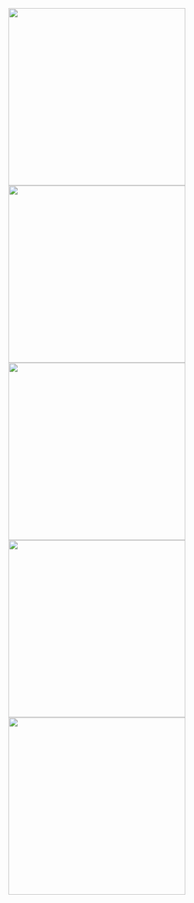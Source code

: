 <img src="./screenshots/intro.jpg" width="350" /> <img src="./screenshots/menu.jpg" width="350" />
<img src="./screenshots/about_us.jpg" width="350" /> <img src="./screenshots/veggie.jpg" width="350" />
<img src="./screenshots/pepperoni.jpg" width="350" />
